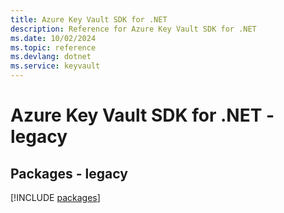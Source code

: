 ```yaml
---
title: Azure Key Vault SDK for .NET
description: Reference for Azure Key Vault SDK for .NET
ms.date: 10/02/2024
ms.topic: reference
ms.devlang: dotnet
ms.service: keyvault
---
```

# Azure Key Vault SDK for .NET - legacy
## Packages - legacy
[!INCLUDE [packages](key-vault-index.md)]